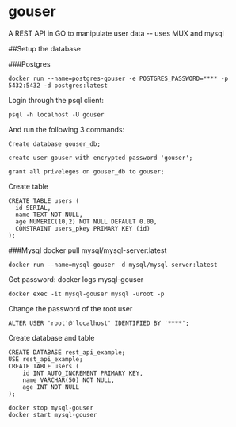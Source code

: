 # gouser
A REST API in GO to manipulate user data -- uses MUX and mysql

##Setup the database

###Postgres
```
docker run --name=postgres-gouser -e POSTGRES_PASSWORD=**** -p 5432:5432 -d postgres:latest
```
Login through the psql client:
```
psql -h localhost -U gouser
```

And run the following 3 commands:
```
Create database gouser_db;
```
```
create user gouser with encrypted password 'gouser';
```
```
grant all priveleges on gouser_db to gouser;
```

Create table
```
CREATE TABLE users (
  id SERIAL,
  name TEXT NOT NULL,
  age NUMERIC(10,2) NOT NULL DEFAULT 0.00,
  CONSTRAINT users_pkey PRIMARY KEY (id)
);
```

###Mysql
docker pull mysql/mysql-server:latest

```
docker run --name=mysql-gouser -d mysql/mysql-server:latest
```

Get password: docker logs mysql-gouser
```
docker exec -it mysql-gouser mysql -uroot -p
```

Change the password of the root user
```
ALTER USER 'root'@'localhost' IDENTIFIED BY '****';
```

Create database and table
```
CREATE DATABASE rest_api_example;
USE rest_api_example;
CREATE TABLE users (
    id INT AUTO_INCREMENT PRIMARY KEY,
    name VARCHAR(50) NOT NULL,
    age INT NOT NULL
);
```
```
docker stop mysql-gouser
docker start mysql-gouser
```
